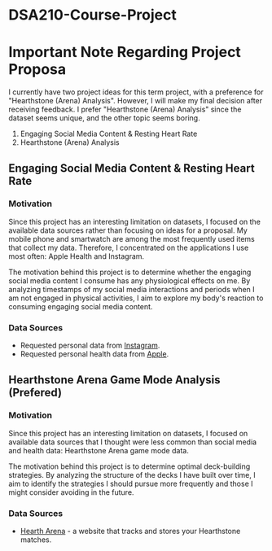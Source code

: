 # DSA210-Course-Project

# Important Note Regarding Project Proposa

I currently have two project ideas for this term project, with a preference for "Hearthstone (Arena) Analysis". However, I will make my final decision after receiving feedback. I prefer "Hearthstone (Arena) Analysis" since the dataset seems unique, and the other topic seems boring.

1. Engaging Social Media Content & Resting Heart Rate
2. Hearthstone (Arena) Analysis

## Engaging Social Media Content & Resting Heart Rate

### Motivation

Since this project has an interesting limitation on datasets, I focused on the available data sources rather than focusing on ideas for a proposal. My mobile phone and smartwatch are among the most frequently used items that collect my data. Therefore, I concentrated on the applications I use most often: Apple Health and Instagram.

The motivation behind this project is to determine whether the engaging social media content I consume has any physiological effects on me. By analyzing timestamps of my social media interactions and periods when I am not engaged in physical activities, I aim to explore my body's reaction to consuming engaging social media content.

### Data Sources

* Requested personal data from [Instagram](https://www.instagram.com).
* Requested personal health data from [Apple](https://www.apple.com/health/).

## Hearthstone Arena Game Mode Analysis (Prefered)

### Motivation

Since this project has an interesting limitation on datasets, I focused on available data sources that I thought were less common than social media and health data: Hearthstone Arena game mode data.

The motivation behind this project is to determine optimal deck-building strategies. By analyzing the structure of the decks I have built over time, I aim to identify the strategies I should pursue more frequently and those I might consider avoiding in the future.

### Data Sources

* [Hearth Arena](https://www.heartharena.com) - a website that tracks and stores your Hearthstone matches.
